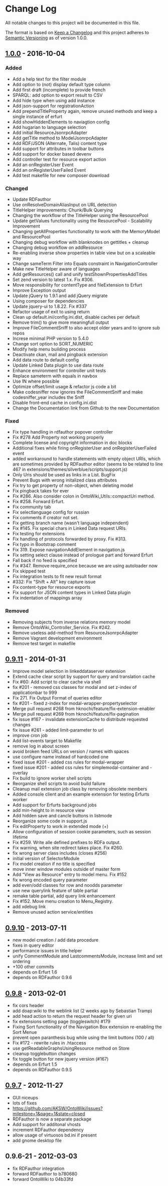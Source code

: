 # Change Log
All notable changes to this project will be documented in this file.

The format is based on [Keep a Changelog](http://keepachangelog.com/)
and this project adheres to [Semantic Versioning](http://semver.org/) as of version 1.0.0.

## [1.0.0] - 2016-10-04

### Added
- Add a help text for the filter module
- Add option to (not) display default type column
- Add first draft (incomplete) to provide french
- SPARQL: add option to export result to CSV
- Add hide type when using add instance
- Add json-support for registrationAction
- Add prependTitleProperty again, remove unused methods and keep a single instance of erfurt
- Add showHiddenElements to naviagtion config
- Add hugarian to language selection
- Add initial ResourceJsonrpcAdapter
- Add getTitle method to ModelJsonrpcAdapter
- Add RDF/JSON (Alternate, Talis) content type
- Add support for attributes in toolbar buttons
- Add support for docker based devenv
- Add controller test for resource export action
- Add an onRegisterUser Event
- Add an onRegisterUserFailed Event
- Add test makefile for new composer download

### Changed
- Update RDFauthor
- Use onResolveDomainAliasInput on URL detection
- TitleHelper improvements: Chunk/Bulk Querying
- Changing the workflow of the TitleHelper using the ResourcePool
- Update getValues functionality using the ResourcePool - Scalability Improvement
- Changing getAllProperties functionality to work with the MemoryModel and ResourcePool
- Changing debug workflow with blanknodes on gettitles + cleanup
- Changing debug workflow on addResource
- Re-enabling inverse show properties in table view but on a scaleable way
- Change sameTerm Filter into Equals constraint in NavigationController
- Make new TitleHelper aware of languages
- Add getResources() call and unify testShownPropertiesAddTitles
- Set zend version to latest 1.x. Fix #306.
- Move responsibility for contentType and fileExtension to Erfurt
- Improve Exception output
- Update jQuery to 1.9.1 and add jQuery migrate
- Using composer for dependencies
- Update jquery-ui to 1.8.22. Fix #337
- Refactor usage of exit to using return
- Clean up default.ini/config.ini.dist, disable caches per default
- Remove trim() to give more meaningfull output
- Improve FileCommentSniff to also accept older years and to ignore sub repos
- Increse minimal PHP version to 5.4.0
- Change sort option to SORT_NUMERIC
- Modify help menu building process
- Deactivate ckan, mail and pingback extension
- Add data route to default config
- Update Linked Data plugin to use data route
- Enhance environment for controller unit tests
- Replace sameterm with equals in navbox
- Use IN where possible
- Optimize offset/limit usage & refactor js code a bit
- Make codesniffer now ignores the FileCommentSniff and make codesniffer_year includes the Sniff
- Disable front-end cache in config.ini.dist
- Change the Documentation link from Github to the new Documentation

### Fixed
- Fix type handling in rdfauthor popover controller
- Fix #278 Add Property not working properly
- Complete license and copyright information in doc blocks
- Additional fixes while firing onRegisterUser and onRegisterUserFailed event
- added workaround to handle statements with empty object URIs, which are sometimes provided by RDFauthor editor (seems to be related to line 467 in extensions/themes/silverblue/scripts/support.js)
- Only Uris should be used as links in a List. BugFix
- Prevent Bugs with wrong initalized class attributes
- Fix try to get property of non-object, when deleting model
- Fix pingback takes for ever
- Fix #286. Also consider colon in OntoWiki_Utils::compactUri method.
- Fix #258. Forward Erfurt.
- Fix community tab
- Fix selectlanguage config for russian
- Fix comments if creator not set.
- Fix getting branch name (wasn't language independent)
- Fix #145. Fix special chars in Linked Data request URIs.
- Fix testing for extensions
- Fix handling of protocols forwarded by proxy. Fix #313.
- Fix typo in Bootstrap comment
- Fix 319. Expose navigationAddElement in navigation.js
- Fix setting select clause instead of prologue part and forward Erfurt
- Fall back if no feed is specified
- Fix #347. Remove require_once because we are using autoloader now
- Fix skipped test
- Fix integration tests to fit new result format
- #332: Fix "Shift + Alt" key capture issue
- Fix content-type for resource exports
- Fix support for JSON content types in Linked Data plugin
- Fix indentation of mappings array

### Removed
- Removing subjects from inverse relations memory model
- Remove OntoWiki_Controller_Service. Fix #242.
- Remove useless add-method from ResourceJsonrpcAdapter
- Remove Vagrant development environment
- Remove test target in makefile

## [0.9.11] - 2014-01-31

- Improve model selection in linkeddataserver extension
- Extend cache clear script by support for query and translation cache
- Fix #60: Add script to clear cache via shell
- fix #201 - removed css classes for modal and set z-index of applicationbar to 999
- Fix 271. Fix Output Format of queries editor
- fix #201 - fixed z-index for modal-wrapper-propertyselector
- Merge pull request #268 from hknochi/feature/fix-extension-enabler
- Merge pull request #269 from hknochi/feature/fix-pagination
- fix issue #167 - invalidate extensionCache to distribute requested changes
- fix issue #261 - added limit-parameter to url
- improve cron job
- Add list-events target to Makefile
- remove log in about screen
- avoid broken feed URLs on version / names with spaces
- use configure name instead of hardcoded one
- fixed issue #201 - added css rules for modal-wrapper
- fixed issue #201 - added css rules for simplemodal-container and -overlay
- Fix build to ignore worker shell scripts
- Reorganize shell scripts to avoid build failure
- Cleanup mail extension job class by removing obsolete members
- Added console client and an example extension for testing Erfurts worker
- Add support for Erfurts background jobs
- add min-height to <span> in resource view
- Add hidden save and cancle buttons in listmode
- Reorganize some code in support.js
- Fix editProperty to work in extended mode (+)
- Allow configuration of session cookie parameters, such as session lifetime
- Fix #259. Write alle defined prefixes to RDFa output.
- Fix warning, when site redirect takes place. Fix #260.
- fix wrong server class includes (closes #256)
- initial version of SelectorModule
- Fix model creation if no title is specified
- move inner window modules outside of master form
- Add “View as Resource” entry to model menu. Fix #152
- fix wrong encoded query parameter
- add even/odd classes for row and noodds parameter
- use new querylink feature of table partial
- remake table partial, add query link enhancement
- Fix #152. Move menu creation to Menu_Registry.
- add xdebug link
- Remove unused action service/entities

## [0.9.10] - 2013-07-11

- new model creation / add data procedure
- fixes in query editor
- performance issues in title helper
- unify CommentModule and LastcommentsModule, increase limit and set ordering
- +100 other commits
- depends on Erfurt 1.6
- depends on RDFauthor 0.9.6

## [0.9.8] - 2013-02-01

- fix cors header
- add doap:wiki to the weblink list (2 weeks ago by Sebastian Tramp)
- add head action to return the request header for given uri
- fix extensions setting page (toggleswitch) #179
- Fixing Sort functionality of the Navigation Box extension re-enabling the Sort Menue
- prevent open paranthesis bug while using the limit buttons (100 / all)
- Fix #172 - rewrite rules in .htaccess
- use getReadableGraphsUsingResource method on Store
- cleanup togglebutton changes
- fix toggle button for new jquery version (#167)
- depends on Erfurt 1.5
- depends on RDFauthor 0.9.5

## [0.9.7] - 2012-11-27

- GUI niceups
- lots of fixes
- https://github.com/AKSW/OntoWiki/issues?milestone=1&page=1&state=closed
- RDFauthor is now a separate package
- Add support for additonal vhosts
- increment RDFauthor dependency
- allow usage of virtuosos bd.ini if present
- add gnome desktop file

## 0.9.6-21 - 2012-03-03

- fix RDFauthor integration
- forward RDFauthor to b780680
- forward OntoWiki to 04b33fd

[1.0.0]: https://github.com/AKSW/OntoWiki/compare/v0.9.11...v1.0.0
[0.9.11]: https://github.com/AKSW/OntoWiki/compare/v0.9.10...v0.9.11
[0.9.10]: https://github.com/AKSW/OntoWiki/compare/v0.9.8...v0.9.10
[0.9.8]: https://github.com/AKSW/OntoWiki/compare/v0.9.7...v0.9.8
[0.9.7]: https://github.com/AKSW/OntoWiki/compare/v0.9.6-21...v0.9.7
